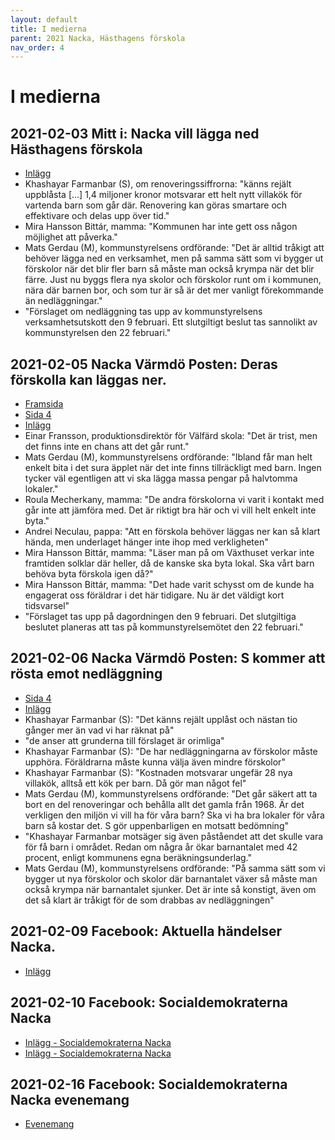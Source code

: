 ```yaml
---
layout: default
title: I medierna
parent: 2021 Nacka, Hästhagens förskola
nav_order: 4
---
```


# I medierna

## **2021-02-03** Mitt i: Nacka vill lägga ned Hästhagens förskola
  * [Inlägg](https://www.mitti.se/nyheter/nacka-vill-lagga-ned-hasthagens-forskola/repubc!ghJU5G@mUflIcX9RU5yhYg/)
  * Khashayar Farmanbar (S), om renoveringssiffrorna: "känns rejält uppblåsta [...] 1,4 miljoner kronor motsvarar ett helt nytt villakök för vartenda barn som går där. Renovering kan göras smartare och effektivare och delas upp över tid."
  * Mira Hansson Bittár, mamma: "Kommunen har inte gett oss någon möjlighet att påverka."
  * Mats Gerdau (M), kommunstyrelsens ordförande: "Det är alltid tråkigt att behöver lägga ned en verksamhet, men på samma sätt som vi bygger ut förskolor när det blir fler barn så måste man också krympa när det blir färre. Just nu byggs flera nya skolor och förskolor runt om i kommunen, nära där barnen bor, och som tur är så är det mer vanligt förekommande än nedläggningar."
  * "Förslaget om nedläggning tas upp av kommunstyrelsens verksamhetsutskott den 9 februari. Ett slutgiltigt beslut tas sannolikt av kommunstyrelsen den 22 februari."

## **2021-02-05** Nacka Värmdö Posten: Deras förskolla kan läggas ner.
  * [Framsida](https://etidning.nvp.se/shared/spread/nvp-nacka-2021-02-09-p1/xOHHlrzR)
  * [Sida 4](https://etidning.nvp.se/shared/spread/nvp-nacka-2021-02-09-p4-5/JRK7cn9K)
  * [Inlägg](https://www.nvp.se/Nacka/Nacka/hasthagens-forskola-foreslas-laggas-ned)
  * Einar Fransson, produktionsdirektör för Välfärd skola: "Det är trist, men det finns inte en chans att det går runt."
  * Mats Gerdau (M), kommunstyrelsens ordförande: "Ibland får man helt enkelt bita i det sura äpplet när det inte finns tillräckligt med barn. Ingen tycker väl egentligen att vi ska lägga massa pengar på halvtomma lokaler."
  * Roula Mecherkany, mamma: "De andra förskolorna vi varit i kontakt med går inte att jämföra med. Det är riktigt bra här och vi vill helt enkelt inte byta."
  * Andrei Neculau, pappa: "Att en förskola behöver läggas ner kan så klart hända, men underlaget hänger inte ihop med verkligheten"
  * Mira Hansson Bittár, mamma: "Läser man på om Växthuset verkar inte framtiden solklar där heller, då de kanske ska byta lokal. Ska vårt barn behöva byta förskola igen då?"
  * Mira Hansson Bittár, mamma: "Det hade varit schysst om de kunde ha engagerat oss föräldrar i det här tidigare. Nu är det väldigt kort tidsvarsel"
  * "Förslaget tas upp på dagordningen den 9 februari. Det slutgiltiga beslutet planeras att tas på kommunstyrelsemötet den 22 februari."

## **2021-02-06** Nacka Värmdö Posten: S kommer att rösta emot nedläggning
  * [Sida 4](https://etidning.nvp.se/shared/spread/nvp-nacka-2021-02-09-p4-5/JRK7cn9K)
  * [Inlägg](https://www.nvp.se/Nacka/Nacka/s-kommer-att-rosta-emot-nedlaggning)
  * Khashayar Farmanbar (S): "Det känns rejält upplåst och nästan tio gånger mer än vad vi har räknat på"
  * "de anser att grunderna till förslaget är orimliga"
  * Khashayar Farmanbar (S): "De har nedläggningarna av förskolor måste upphöra. Föräldrarna måste kunna välja även mindre förskolor"
  * Khashayar Farmanbar (S): "Kostnaden motsvarar ungefär 28 nya villakök, alltså ett kök per barn. Då gör man något fel"
  * Mats Gerdau (M), kommunstyrelsens ordförande: "Det går säkert att ta bort en del renoveringar och behålla allt det gamla från 1968. Är det verkligen den miljön vi vill ha för våra barn? Ska vi ha bra lokaler för våra barn så kostar det. S gör uppenbarligen en motsatt bedömning"
  * "Khashayar Farmanbar motsäger sig även påståendet att det skulle vara för få barn i området. Redan om några år ökar barnantalet med 42 procent, enligt kommunens egna beräkningsunderlag."
  * Mats Gerdau (M), kommunstyrelsens ordförande: "På samma sätt som vi bygger ut nya förskolor och skolor där barnantalet växer så måste man också krympa när barnantalet sjunker. Det är inte så konstigt, även om det så klart är tråkigt för de som drabbas av nedläggningen"

## **2021-02-09** Facebook: Aktuella händelser Nacka.
  * [Inlägg](https://www.facebook.com/groups/1304815996241355/permalink/3763662203690043/)

## **2021-02-10** Facebook: Socialdemokraterna Nacka
  * [Inlägg - Socialdemokraterna Nacka](https://www.facebook.com/nackasossar/posts/3918968754814411)
  * [Inlägg - Socialdemokraterna Nacka](https://www.facebook.com/nackasossar/posts/3919424551435498)

## **2021-02-16** Facebook: Socialdemokraterna Nacka evenemang
  * [Evenemang](https://www.facebook.com/events/856754588515315/)
